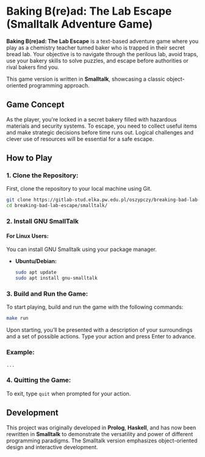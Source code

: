 # Baking B(re)ad: The Lab Escape (Smalltalk Adventure Game)

**Baking B(re)ad: The Lab Escape** is a text-based adventure game where you play as a chemistry teacher turned baker who is trapped in their secret bread lab. Your objective is to navigate through the perilous lab, avoid traps, use your bakery skills to solve puzzles, and escape before authorities or rival bakers find you.

This game version is written in **Smalltalk**, showcasing a classic object-oriented programming approach.

## Game Concept

As the player, you're locked in a secret bakery filled with hazardous materials and security systems. To escape, you need to collect useful items and make strategic decisions before time runs out. Logical challenges and clever use of resources will be essential for a safe escape.

## How to Play

### 1. Clone the Repository:
First, clone the repository to your local machine using Git.

```bash
git clone https://gitlab-stud.elka.pw.edu.pl/oszypczy/breaking-bad-lab-escape
cd breaking-bad-lab-escape/smalltalk/
```

### 2. Install GNU SmallTalk 

#### For Linux Users:
You can install GNU Smalltalk using your package manager.

- **Ubuntu/Debian:**
  ```bash
  sudo apt update
  sudo apt install gnu-smalltalk
  ```

### 3. Build and Run the Game:
To start playing, build and run the game with the following commands:

```bash
make run
```

Upon starting, you’ll be presented with a description of your surroundings and a set of possible actions. Type your action and press Enter to advance.

### Example:
```plaintext
...
```

### 4. Quitting the Game:
To exit, type `quit` when prompted for your action.

## Development
This project was originally developed in **Prolog**, **Haskell**, and has now been rewritten in **Smalltalk** to demonstrate the versatility and power of different programming paradigms. The Smalltalk version emphasizes object-oriented design and interactive development.

